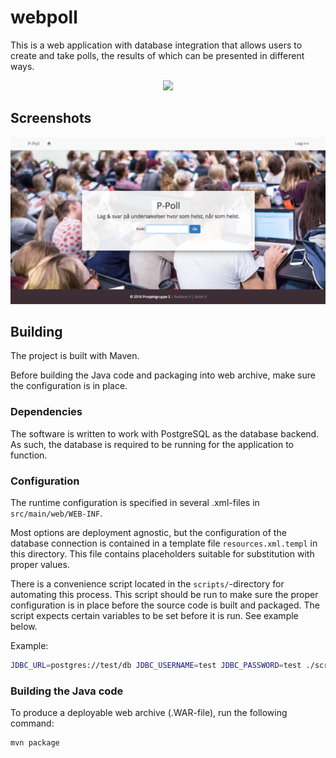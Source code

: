 <!--
               _                 _ _ 
              | |               | | |
 __      _____| |__  _ __   ___ | | |
 \ \ /\ / / _ \ '_ \| '_ \ / _ \| | |
  \ V  V /  __/ |_) | |_) | (_) | | |
   \_/\_/ \___|_.__/| .__/ \___/|_|_|
                    | |              
                    |_|              
-->

# webpoll
This is a web application with database integration that allows users to create
and take polls, the results of which can be presented in different ways.

<p align="center">
<a href="https://travis-ci.org/erikns/webpoll"><img src="https://travis-ci.org/erikns/webpoll.svg?branch=integrate-travis-ci"></a>
</p>

## Screenshots
![Placeholder screenshot](https://github.com/erikns/webpoll/blob/master/Screenshot.png)
<!--![Screenshot of poll creation](placeholderlink)-->
<!--![Screenshot of poll taking](placeholderlink)-->

## Building
The project is built with Maven.

Before building the Java code and packaging into web archive, make sure the
configuration is in place.

### Dependencies
The software is written to work with PostgreSQL as the database backend. As
such, the database is required to be running for the application to function.

### Configuration
The runtime configuration is specified in several .xml-files in
`src/main/web/WEB-INF`. 

Most options are deployment agnostic, but the
configuration of the database connection is contained in a template file
`resources.xml.templ` in this directory. This file contains placeholders
suitable for substitution with proper values.

There is a convenience script located in the `scripts/`-directory for
automating this process. This script should be run to make sure the proper
configuration is in place before the source code is built and packaged. The
script expects certain variables to be set before it is run. See example below.

Example:
```bash
JDBC_URL=postgres://test/db JDBC_USERNAME=test JDBC_PASSWORD=test ./scripts/dbauth_inject.sh
```

### Building the Java code
To produce a deployable web archive (.WAR-file), run the following
command:

```bash
mvn package
```

